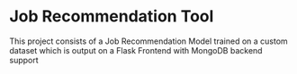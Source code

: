 # Job Recommendation Tool
This project consists of a Job Recommendation Model trained on a custom dataset which is output on a Flask Frontend with MongoDB backend support
